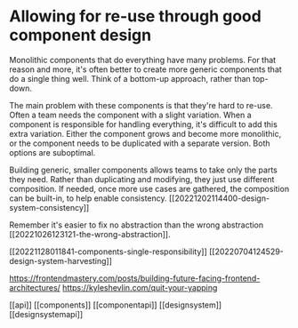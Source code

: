 # Allowing for re-use through good component design

Monolithic components that do everything have many problems. For that reason and more, it's often better to create more generic components that do a single thing well. Think of a bottom-up approach, rather than top-down.

The main problem with these components is that they're hard to re-use. Often a team needs the component with a slight variation. When a component is responsible for handling everything, it's difficult to add this extra variation. Either the component grows and become more monolithic, or the component needs to be duplicated with a separate version. Both options are suboptimal.

Building generic, smaller components allows teams to take only the parts they need. Rather than duplicating and modifying, they just use different composition. If needed, once more use cases are gathered, the composition can be built-in, to help enable consistency. [[20221202114400-design-system-consistency]]

Remember it's easier to fix no abstraction than the wrong abstraction [[20221026123121-the-wrong-abstraction]].

[[20221128011841-components-single-responsibility]]
[[20220704124529-design-system-harvesting]]

https://frontendmastery.com/posts/building-future-facing-frontend-architectures/
https://kyleshevlin.com/quit-your-yapping

[[api]]
[[components]]
[[componentapi]]
[[designsystem]]
[[designsystemapi]]